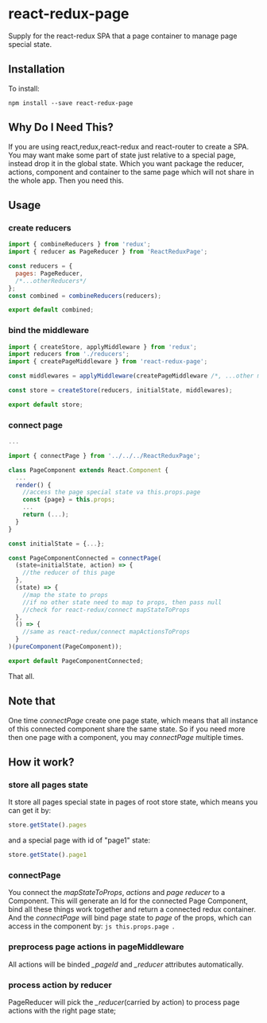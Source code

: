 # react-redux-page
Supply for the react-redux SPA that a page container to manage page special state.

## Installation
To install:
```shell
npm install --save react-redux-page
```

## Why Do I Need This?
If you are using react,redux,react-redux and react-router to create a SPA.
You may want make some part of state just relative to a special page, instead drop it in the global state.
Which you want package the reducer, actions, component and container to the same page which will not share in the whole app.
Then you need this.


## Usage
### create reducers
```js
import { combineReducers } from 'redux';
import { reducer as PageReducer } from 'ReactReduxPage';

const reducers = {
  pages: PageReducer,
  /*...otherReducers*/
};
const combined = combineReducers(reducers);

export default combined;
```

### bind the middleware
```js
import { createStore, applyMiddleware } from 'redux';
import reducers from './reducers';
import { createPageMiddleware } from 'react-redux-page';

const middlewares = applyMiddleware(createPageMiddleware /*, ...other middlewares*/);

const store = createStore(reducers, initialState, middlewares);

export default store;
```

### connect page
```js
...

import { connectPage } from '../../../ReactReduxPage';

class PageComponent extends React.Component {
  ...
  render() {
    //access the page special state va this.props.page
    const {page} = this.props;
    ...
    return (...);
  }
}

const initialState = {...};

const PageComponentConnected = connectPage(
  (state=initialState, action) => {
    //the reducer of this page
  },
  (state) => {
    //map the state to props
    //if no other state need to map to props, then pass null
    //check for react-redux/connect mapStateToProps
  },
  () => {
    //same as react-redux/connect mapActionsToProps
  }
)(pureComponent(PageComponent));

export default PageComponentConnected;
```

That all.

## Note that
One time *connectPage* create one page state, which means that all instance of this connected component share the same state.
So if you need more then one page with a component, you may *connectPage* multiple times.


## How it work?
### store all pages state
It store all pages special state in pages of root store state, which means you can get it by:
```js
store.getState().pages
```
and a special page with id of "page1" state:
```js
store.getState().page1
```

### connectPage
You connect the *mapStateToProps*, *actions* and *page reducer* to a Component.
This will generate an Id for the connected Page Component, bind all these things work together and return a connected redux container.
And the *connectPage* will bind page state to *page* of the props, which can access in the component by: ```js this.props.page ```.

### preprocess page actions in pageMiddleware
All actions will be binded *_pageId* and *_reducer* attributes automatically.

### process action by reducer
PageReducer will pick the *_reducer*(carried by action) to process page actions with the right page state;
